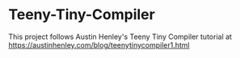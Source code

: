 # Teeny-Tiny-Compiler
This project follows Austin Henley's Teeny Tiny Compiler tutorial at https://austinhenley.com/blog/teenytinycompiler1.html
